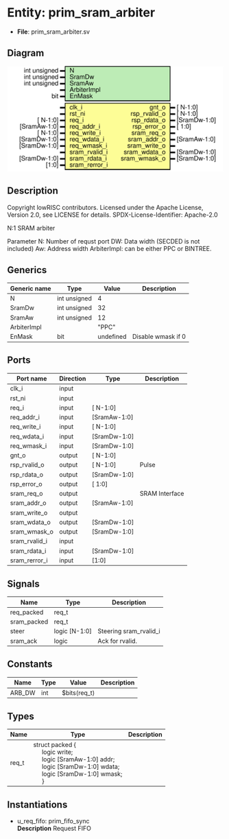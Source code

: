 # Entity: prim_sram_arbiter

- **File**: prim_sram_arbiter.sv
## Diagram

![Diagram](prim_sram_arbiter.svg "Diagram")
## Description

 Copyright lowRISC contributors.
 Licensed under the Apache License, Version 2.0, see LICENSE for details.
 SPDX-License-Identifier: Apache-2.0

 N:1 SRAM arbiter

 Parameter
  N:  Number of requst port
  DW: Data width (SECDED is not included)
  Aw: Address width
  ArbiterImpl: can be either PPC or BINTREE.

## Generics

| Generic name | Type         | Value     | Description          |
| ------------ | ------------ | --------- | -------------------- |
| N            | int unsigned | 4         |                      |
| SramDw       | int unsigned | 32        |                      |
| SramAw       | int unsigned | 12        |                      |
| ArbiterImpl  |              | "PPC"     |                      |
| EnMask       | bit          | undefined |  Disable wmask if 0  |
## Ports

| Port name     | Direction | Type         | Description     |
| ------------- | --------- | ------------ | --------------- |
| clk_i         | input     |              |                 |
| rst_ni        | input     |              |                 |
| req_i         | input     | [     N-1:0] |                 |
| req_addr_i    | input     | [SramAw-1:0] |                 |
| req_write_i   | input     | [     N-1:0] |                 |
| req_wdata_i   | input     | [SramDw-1:0] |                 |
| req_wmask_i   | input     | [SramDw-1:0] |                 |
| gnt_o         | output    | [     N-1:0] |                 |
| rsp_rvalid_o  | output    | [     N-1:0] | Pulse           |
| rsp_rdata_o   | output    | [SramDw-1:0] |                 |
| rsp_error_o   | output    | [       1:0] |                 |
| sram_req_o    | output    |              |  SRAM Interface |
| sram_addr_o   | output    | [SramAw-1:0] |                 |
| sram_write_o  | output    |              |                 |
| sram_wdata_o  | output    | [SramDw-1:0] |                 |
| sram_wmask_o  | output    | [SramDw-1:0] |                 |
| sram_rvalid_i | input     |              |                 |
| sram_rdata_i  | input     | [SramDw-1:0] |                 |
| sram_rerror_i | input     | [1:0]        |                 |
## Signals

| Name        | Type          | Description                     |
| ----------- | ------------- | ------------------------------- |
| req_packed  | req_t         |                                 |
| sram_packed | req_t         |                                 |
| steer       | logic [N-1:0] | Steering sram_rvalid_i          |
| sram_ack    | logic         | Ack for rvalid. |sram_rvalid_i  |
## Constants

| Name   | Type | Value        | Description |
| ------ | ---- | ------------ | ----------- |
| ARB_DW | int  | $bits(req_t) |             |
## Types

| Name  | Type                                                                                                                                                                                                                                                                                                              | Description |
| ----- | ----------------------------------------------------------------------------------------------------------------------------------------------------------------------------------------------------------------------------------------------------------------------------------------------------------------- | ----------- |
| req_t | struct packed {<br><span style="padding-left:20px">     logic write;<br><span style="padding-left:20px">     logic [SramAw-1:0] addr;<br><span style="padding-left:20px">     logic [SramDw-1:0] wdata;<br><span style="padding-left:20px">     logic [SramDw-1:0] wmask;<br><span style="padding-left:20px">   } |             |
## Instantiations

- u_req_fifo: prim_fifo_sync
</br>**Description**
 Request FIFO

